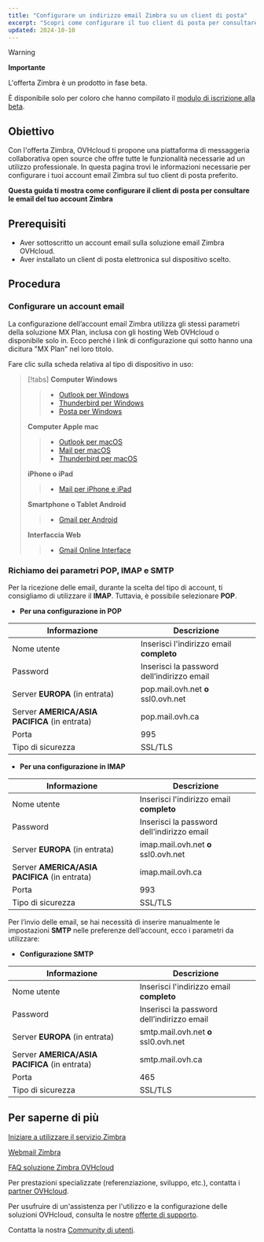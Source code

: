 ```yaml
--- 
title: "Configurare un indirizzo email Zimbra su un client di posta"
excerpt: "Scopri come configurare il tuo client di posta per consultare le email del tuo account Zimbra"
updated: 2024-10-10
--- 
```


<style>
.w-400 {
max-width:400px!important;
}
</style>

> [!warning]
>
> **Importante**
>
> L'offerta Zimbra è un prodotto in fase beta.
>
> È disponibile solo per coloro che hanno compilato il [modulo di iscrizione alla beta](https://labs.ovhcloud.com/en/zimbra-beta/).
>

## Obiettivo

Con l'offerta Zimbra, OVHcloud ti propone una piattaforma di messaggeria collaborativa open source che offre tutte le funzionalità necessarie ad un utilizzo professionale. In questa pagina trovi le informazioni necessarie per configurare i tuoi account email Zimbra sul tuo client di posta preferito.

**Questa guida ti mostra come configurare il client di posta per consultare le email del tuo account Zimbra**

## Prerequisiti

- Aver sottoscritto un account email sulla soluzione email Zimbra OVHcloud.
- Aver installato un client di posta elettronica sul dispositivo scelto.

## Procedura

### Configurare un account email <a name="mail-config"></a>

La configurazione dell’account email Zimbra utilizza gli stessi parametri della soluzione MX Plan, inclusa con gli hosting Web OVHcloud o disponibile solo in. Ecco perché i link di configurazione qui sotto hanno una dicitura "MX Plan" nel loro titolo.

Fare clic sulla scheda relativa al tipo di dispositivo in uso:

> [!tabs]
> **Computer Windows**
>>
>> - [Outlook per Windows](/pages/web_cloud/email_and_collaborative_solutions/mx_plan/how_to_configure_outlook_2016)
>> - [Thunderbird per Windows](/pages/web_cloud/email_and_collaborative_solutions/mx_plan/how_to_configure_thunderbird_windows)
>> - [Posta per Windows](/pages/web_cloud/email_and_collaborative_solutions/mx_plan/how_to_configure_windows_10)
>>
> **Computer Apple mac**
>>
>> - [Outlook per macOS](/pages/web_cloud/email_and_collaborative_solutions/mx_plan/how_to_configure_outlook_2016_mac)
>> - [Mail per macOS](/pages/web_cloud/email_and_collaborative_solutions/mx_plan/how_to_configure_mail_macos)
>> - [Thunderbird per macOS](/pages/web_cloud/email_and_collaborative_solutions/mx_plan/how_to_configure_thunderbird_mac)
>>
> **iPhone o iPad**
>>
>> - [Mail per iPhone e iPad](/pages/web_cloud/email_and_collaborative_solutions/mx_plan/how_to_configure_ios)
>>
> **Smartphone o Tablet Android**
>>
>> - [Gmail per Android](/pages/web_cloud/email_and_collaborative_solutions/mx_plan/how_to_configure_android)
>>
> **Interfaccia Web**
>>
>> - [Gmail Online Interface](/pages/web_cloud/email_and_collaborative_solutions/mx_plan/how_to_configure_gmail)
>>

### Richiamo dei parametri POP, IMAP e SMTP <a name="popimap-settings"></a>

Per la ricezione delle email, durante la scelta del tipo di account, ti consigliamo di utilizzare il **IMAP**. Tuttavia, è possibile selezionare **POP**.

- **Per una configurazione in POP**

|Informazione|Descrizione|
|---|---|
|Nome utente|Inserisci l'indirizzo email **completo**|
|Password|Inserisci la password dell’indirizzo email|
|Server **EUROPA** (in entrata)|pop.mail.ovh.net **o** ssl0.ovh.net|
|Server **AMERICA/ASIA PACIFICA** (in entrata)|pop.mail.ovh.ca|
|Porta|995|
|Tipo di sicurezza|SSL/TLS|

- **Per una configurazione in IMAP**

|Informazione|Descrizione|
|---|---|
|Nome utente|Inserisci l'indirizzo email **completo**|
|Password|Inserisci la password dell’indirizzo email|
|Server **EUROPA** (in entrata)|imap.mail.ovh.net **o** ssl0.ovh.net|
|Server **AMERICA/ASIA PACIFICA** (in entrata)|imap.mail.ovh.ca|
|Porta|993|
|Tipo di sicurezza|SSL/TLS|

Per l’invio delle email, se hai necessità di inserire manualmente le impostazioni **SMTP** nelle preferenze dell’account, ecco i parametri da utilizzare:

- **Configurazione SMTP**

|Informazione|Descrizione|
|---|---|
|Nome utente|Inserisci l'indirizzo email **completo**|
|Password|Inserisci la password dell’indirizzo email|
|Server **EUROPA** (in entrata)|smtp.mail.ovh.net **o** ssl0.ovh.net|
|Server **AMERICA/ASIA PACIFICA** (in entrata)|smtp.mail.ovh.ca|
|Porta|465|
|Tipo di sicurezza|SSL/TLS|

## Per saperne di più <a name="go-further"></a>

[Iniziare a utilizzare il servizio Zimbra](/pages/web_cloud/email_and_collaborative_solutions/zimbra/getting_started_zimbra)

[Webmail Zimbra](/pages/web_cloud/email_and_collaborative_solutions/mx_plan/email_zimbra)

[FAQ soluzione Zimbra OVHcloud](/pages/web_cloud/email_and_collaborative_solutions/mx_plan/faq-zimbra)

Per prestazioni specializzate (referenziazione, sviluppo, etc.), contatta i [partner OVHcloud](/links/partner).

Per usufruire di un'assistenza per l'utilizzo e la configurazione delle soluzioni OVHcloud, consulta le nostre [offerte di supporto](/link/supporto).

Contatta la nostra [Community di utenti](/links/community).